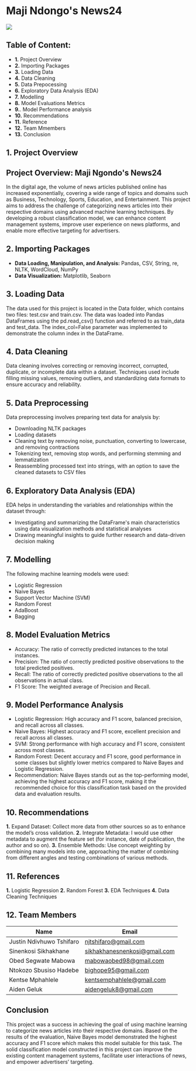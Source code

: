 # Maji Ndongo's News24

<img src="https://png.pngtree.com/thumb_back/fh260/background/20230910/pngtree-newspaper-image_13202670.png">

## Table of Content:
* **1.** Project Overview
* **2.** Importing Packages
* **3.** Loading Data
* **4.** Data Cleaning
* **5.** Data Prepocessing
* **6.** Exploratory Data Analysis (EDA)
* **7.** Modelling
* **8.** Model Evaluations Metrics
* **9.**. Model Performance analysis
* **10.** Recommendations
* **11.** Reference
* **12.** Team Mmembers
* **13.** Conclusion 

## 1.  Project Overview
## Project Overview: Maji Ngondo's News24

In the digital age, the volume of news articles published online has increased exponentially, covering a wide range of topics and domains such as Business, Technology, Sports, Education, and Entertainment. This project aims to address the challenge of categorizing news articles into their respective domains using advanced machine learning techniques. By developing a robust classification model, we can enhance content management systems, improve user experience on news platforms, and enable more effective targeting for advertisers.

## 2. Importing Packages
* **Data Loading, Manipulation, and Analysis:** Pandas, CSV, String, re, NLTK, WordCloud, NumPy
* **Data Visualization:** Matplotlib, Seaborn

## 3. Loading Data

The data used for this project is located in the Data folder, which contains two files: test.csv and train.csv. The data was loaded into Pandas DataFrames using the pd.read_csv() function and referred to as train_data and test_data. The index_col=False parameter was implemented to demonstrate the column index in the DataFrame.

## 4.  Data Cleaning

Data cleaning involves correcting or removing incorrect, corrupted, duplicate, or incomplete data within a dataset. Techniques used include filling missing values, removing outliers, and standardizing data formats to ensure accuracy and reliability.

## 5.  Data Preprocessing
Data preprocessing involves preparing text data for analysis by:

* Downloading NLTK packages
* Loading datasets
* Cleaning text by removing noise, punctuation, converting to lowercase, and removing contractions
* Tokenizing text, removing stop words, and performing stemming and lemmatization
* Reassembling processed text into strings, with an option to save the cleaned datasets to CSV files

## 6. Exploratory Data Analysis (EDA)
EDA helps in understanding the variables and relationships within the dataset through:

* Investigating and summarizing the DataFrame's main characteristics using data visualization methods and statistical analyses
* Drawing meaningful insights to guide further research and data-driven decision making

## 7. Modelling
The following machine learning models were used:

* Logistic Regression
* Naive Bayes
* Support Vector Machine (SVM)
* Random Forest
* AdaBoost
* Bagging

## 8. Model Evaluation Metrics

* Accuracy: The ratio of correctly predicted instances to the total instances.
* Precision: The ratio of correctly predicted positive observations to the total predicted positives.
* Recall: The ratio of correctly predicted positive observations to the all observations in actual class.
* F1 Score: The weighted average of Precision and Recall.

## 9. Model Performance Analysis

* Logistic Regression: High accuracy and F1 score, balanced precision, and recall across all classes.
* Naive Bayes: Highest accuracy and F1 score, excellent precision and recall across all classes.
* SVM: Strong performance with high accuracy and F1 score, consistent across most classes.
* Random Forest: Decent accuracy and F1 score, good performance in some classes but slightly lower metrics compared to Naive Bayes and Logistic Regression.
* Recommendation: Naive Bayes stands out as the top-performing model, achieving the highest accuracy and F1 score, making it the recommended choice for this classification task based on the provided data and evaluation results.

## 10. Recommendations

**1.** Expand Dataset: Collect more data from other sources so as to enhance the model’s cross validation.
**2.** Integrate Metadata: I would use other metadata to augment the feature set (for instance, date of publication, the author and so on).
**3.** Ensemble Methods: Use concept weighting by combining many models into one, approaching the matter of combining from different angles and testing combinations of various methods.

## 11. References

**1.** Logistic Regression
**2.** Random Forest
**3.** EDA Techniques
**4.** Data Cleaning Techniques

## 12. Team Members<a class="anchor" id="team-members"></a>

| Name                                                                                        |  Email              
|---------------------------------------------------------------------------------------------|--------------------             
| Justin Ndivhuwo Tshifaro                                                | njtshifaro@gmail.com
| Sinenkosi Sikhakhane                                                                                  | sikhakhanesnenkosi@gmail.com
| Obed Segwate Mabowa                                                                            | mabowaobed98@gmail.com
| Ntokozo Sbusiso Hadebe                                                | bighope95@gmail.com
| Kentse Mphahlele                                      | kentsemphahlele@gmail.com
| Aiden Geluk                                                   | aidengeluk8@gmail.com

##  Conclusion
This project was a success in achieving the goal of using machine learning to categorize news articles into their respective domains. Based on the results of the evaluation, Naive Bayes model demonstrated the highest accuracy and F1 score which makes this model suitable for this task. The solid classification model constructed in this project can improve the existing content management systems, facilitate user interactions of news, and empower advertisers’ targeting.
